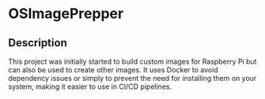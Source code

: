 # OSImagePrepper

## Description
This project was initially started to build custom images for Raspberry Pi but can also be used to create other images.
It uses Docker to avoid dependency issues or simply to prevent the need for installing them on your system, making it easier to use in CI/CD pipelines.